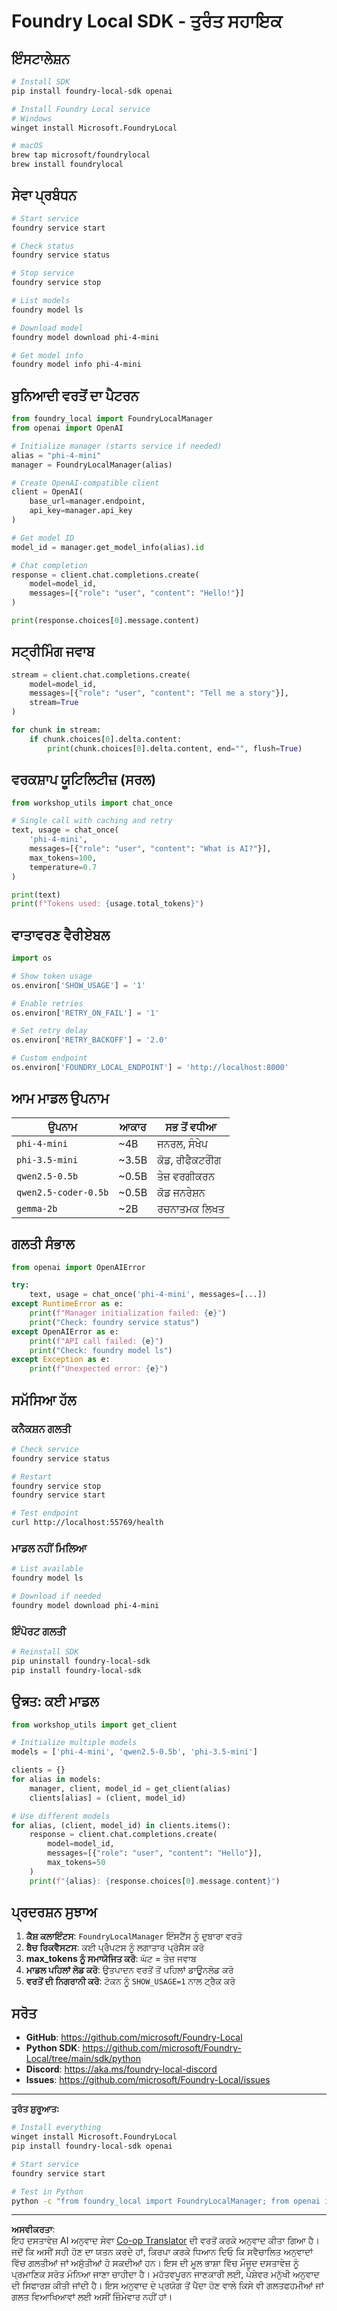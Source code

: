 <!--
CO_OP_TRANSLATOR_METADATA:
{
  "original_hash": "1a52481fe75c7692d785aef8da50e5e7",
  "translation_date": "2025-10-09T10:59:08+00:00",
  "source_file": "Workshop/FOUNDRY_SDK_QUICKREF.md",
  "language_code": "pa"
}
-->
# Foundry Local SDK - ਤੁਰੰਤ ਸਹਾਇਕ

## ਇੰਸਟਾਲੇਸ਼ਨ

```bash
# Install SDK
pip install foundry-local-sdk openai

# Install Foundry Local service
# Windows
winget install Microsoft.FoundryLocal

# macOS
brew tap microsoft/foundrylocal
brew install foundrylocal
```

## ਸੇਵਾ ਪ੍ਰਬੰਧਨ

```bash
# Start service
foundry service start

# Check status
foundry service status

# Stop service
foundry service stop

# List models
foundry model ls

# Download model
foundry model download phi-4-mini

# Get model info
foundry model info phi-4-mini
```

## ਬੁਨਿਆਦੀ ਵਰਤੋਂ ਦਾ ਪੈਟਰਨ

```python
from foundry_local import FoundryLocalManager
from openai import OpenAI

# Initialize manager (starts service if needed)
alias = "phi-4-mini"
manager = FoundryLocalManager(alias)

# Create OpenAI-compatible client
client = OpenAI(
    base_url=manager.endpoint,
    api_key=manager.api_key
)

# Get model ID
model_id = manager.get_model_info(alias).id

# Chat completion
response = client.chat.completions.create(
    model=model_id,
    messages=[{"role": "user", "content": "Hello!"}]
)

print(response.choices[0].message.content)
```

## ਸਟ੍ਰੀਮਿੰਗ ਜਵਾਬ

```python
stream = client.chat.completions.create(
    model=model_id,
    messages=[{"role": "user", "content": "Tell me a story"}],
    stream=True
)

for chunk in stream:
    if chunk.choices[0].delta.content:
        print(chunk.choices[0].delta.content, end="", flush=True)
```

## ਵਰਕਸ਼ਾਪ ਯੂਟਿਲਿਟੀਜ਼ (ਸਰਲ)

```python
from workshop_utils import chat_once

# Single call with caching and retry
text, usage = chat_once(
    'phi-4-mini',
    messages=[{"role": "user", "content": "What is AI?"}],
    max_tokens=100,
    temperature=0.7
)

print(text)
print(f"Tokens used: {usage.total_tokens}")
```

## ਵਾਤਾਵਰਣ ਵੈਰੀਏਬਲ

```python
import os

# Show token usage
os.environ['SHOW_USAGE'] = '1'

# Enable retries
os.environ['RETRY_ON_FAIL'] = '1'

# Set retry delay
os.environ['RETRY_BACKOFF'] = '2.0'

# Custom endpoint
os.environ['FOUNDRY_LOCAL_ENDPOINT'] = 'http://localhost:8000'
```

## ਆਮ ਮਾਡਲ ਉਪਨਾਮ

| ਉਪਨਾਮ | ਆਕਾਰ | ਸਭ ਤੋਂ ਵਧੀਆ |
|-------|------|----------|
| `phi-4-mini` | ~4B | ਜਨਰਲ, ਸੰਖੇਪ |
| `phi-3.5-mini` | ~3.5B | ਕੋਡ, ਰੀਫੈਕਟਰੀੰਗ |
| `qwen2.5-0.5b` | ~0.5B | ਤੇਜ਼ ਵਰਗੀਕਰਨ |
| `qwen2.5-coder-0.5b` | ~0.5B | ਕੋਡ ਜਨਰੇਸ਼ਨ |
| `gemma-2b` | ~2B | ਰਚਨਾਤਮਕ ਲਿਖਤ |

## ਗਲਤੀ ਸੰਭਾਲ

```python
from openai import OpenAIError

try:
    text, usage = chat_once('phi-4-mini', messages=[...])
except RuntimeError as e:
    print(f"Manager initialization failed: {e}")
    print("Check: foundry service status")
except OpenAIError as e:
    print(f"API call failed: {e}")
    print("Check: foundry model ls")
except Exception as e:
    print(f"Unexpected error: {e}")
```

## ਸਮੱਸਿਆ ਹੱਲ

### ਕਨੈਕਸ਼ਨ ਗਲਤੀ
```bash
# Check service
foundry service status

# Restart
foundry service stop
foundry service start

# Test endpoint
curl http://localhost:55769/health
```

### ਮਾਡਲ ਨਹੀਂ ਮਿਲਿਆ
```bash
# List available
foundry model ls

# Download if needed
foundry model download phi-4-mini
```

### ਇੰਪੋਰਟ ਗਲਤੀ
```bash
# Reinstall SDK
pip uninstall foundry-local-sdk
pip install foundry-local-sdk
```

## ਉन्नਤ: ਕਈ ਮਾਡਲ

```python
from workshop_utils import get_client

# Initialize multiple models
models = ['phi-4-mini', 'qwen2.5-0.5b', 'phi-3.5-mini']

clients = {}
for alias in models:
    manager, client, model_id = get_client(alias)
    clients[alias] = (client, model_id)

# Use different models
for alias, (client, model_id) in clients.items():
    response = client.chat.completions.create(
        model=model_id,
        messages=[{"role": "user", "content": "Hello"}],
        max_tokens=50
    )
    print(f"{alias}: {response.choices[0].message.content}")
```

## ਪ੍ਰਦਰਸ਼ਨ ਸੁਝਾਅ

1. **ਕੈਸ਼ ਕਲਾਇੰਟਸ**: `FoundryLocalManager` ਇੰਸਟੈਂਸ ਨੂੰ ਦੁਬਾਰਾ ਵਰਤੋ
2. **ਬੈਚ ਰਿਕਵੈਸਟਸ**: ਕਈ ਪ੍ਰੋੰਪਟਸ ਨੂੰ ਲਗਾਤਾਰ ਪ੍ਰੋਸੈਸ ਕਰੋ
3. **max_tokens ਨੂੰ ਸਮਾਯੋਜਿਤ ਕਰੋ**: ਘੱਟ = ਤੇਜ਼ ਜਵਾਬ
4. **ਮਾਡਲ ਪਹਿਲਾਂ ਲੋਡ ਕਰੋ**: ਉਤਪਾਦਨ ਵਰਤੋਂ ਤੋਂ ਪਹਿਲਾਂ ਡਾਊਨਲੋਡ ਕਰੋ
5. **ਵਰਤੋਂ ਦੀ ਨਿਗਰਾਨੀ ਕਰੋ**: ਟੋਕਨ ਨੂੰ `SHOW_USAGE=1` ਨਾਲ ਟ੍ਰੈਕ ਕਰੋ

## ਸਰੋਤ

- **GitHub**: https://github.com/microsoft/Foundry-Local
- **Python SDK**: https://github.com/microsoft/Foundry-Local/tree/main/sdk/python
- **Discord**: https://aka.ms/foundry-local-discord
- **Issues**: https://github.com/microsoft/Foundry-Local/issues

---

**ਤੁਰੰਤ ਸ਼ੁਰੂਆਤ:**
```bash
# Install everything
winget install Microsoft.FoundryLocal
pip install foundry-local-sdk openai

# Start service
foundry service start

# Test in Python
python -c "from foundry_local import FoundryLocalManager; from openai import OpenAI; m = FoundryLocalManager('phi-4-mini'); c = OpenAI(base_url=m.endpoint, api_key=m.api_key); r = c.chat.completions.create(model=m.get_model_info('phi-4-mini').id, messages=[{'role':'user','content':'Hi'}]); print(r.choices[0].message.content)"
```

---

**ਅਸਵੀਕਰਤਾ**:  
ਇਹ ਦਸਤਾਵੇਜ਼ AI ਅਨੁਵਾਦ ਸੇਵਾ [Co-op Translator](https://github.com/Azure/co-op-translator) ਦੀ ਵਰਤੋਂ ਕਰਕੇ ਅਨੁਵਾਦ ਕੀਤਾ ਗਿਆ ਹੈ। ਜਦੋਂ ਕਿ ਅਸੀਂ ਸਹੀ ਹੋਣ ਦਾ ਯਤਨ ਕਰਦੇ ਹਾਂ, ਕਿਰਪਾ ਕਰਕੇ ਧਿਆਨ ਦਿਓ ਕਿ ਸਵੈਚਾਲਿਤ ਅਨੁਵਾਦਾਂ ਵਿੱਚ ਗਲਤੀਆਂ ਜਾਂ ਅਸੁੱਤੀਆਂ ਹੋ ਸਕਦੀਆਂ ਹਨ। ਇਸ ਦੀ ਮੂਲ ਭਾਸ਼ਾ ਵਿੱਚ ਮੌਜੂਦ ਦਸਤਾਵੇਜ਼ ਨੂੰ ਪ੍ਰਮਾਣਿਕ ਸਰੋਤ ਮੰਨਿਆ ਜਾਣਾ ਚਾਹੀਦਾ ਹੈ। ਮਹੱਤਵਪੂਰਨ ਜਾਣਕਾਰੀ ਲਈ, ਪੇਸ਼ੇਵਰ ਮਨੁੱਖੀ ਅਨੁਵਾਦ ਦੀ ਸਿਫਾਰਸ਼ ਕੀਤੀ ਜਾਂਦੀ ਹੈ। ਇਸ ਅਨੁਵਾਦ ਦੇ ਪ੍ਰਯੋਗ ਤੋਂ ਪੈਦਾ ਹੋਣ ਵਾਲੇ ਕਿਸੇ ਵੀ ਗਲਤਫਹਮੀਆਂ ਜਾਂ ਗਲਤ ਵਿਆਖਿਆਵਾਂ ਲਈ ਅਸੀਂ ਜ਼ਿੰਮੇਵਾਰ ਨਹੀਂ ਹਾਂ।